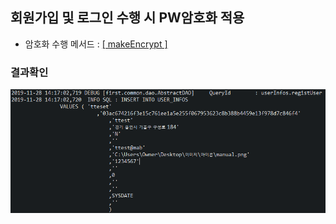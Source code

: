 ## 회원가입 및 로그인 수행 시 PW암호화 적용

- 암호화 수행 메서드 : <a href="https://github.com/Taesan94/OurNeighborhoodEvent/blob/master/src/main/java/first/common/commonFn/CommonFunctions.java">[ makeEncrypt ]</a>

### 결과확인
![paging](../readmeSource/signUpEncrypt.png)
